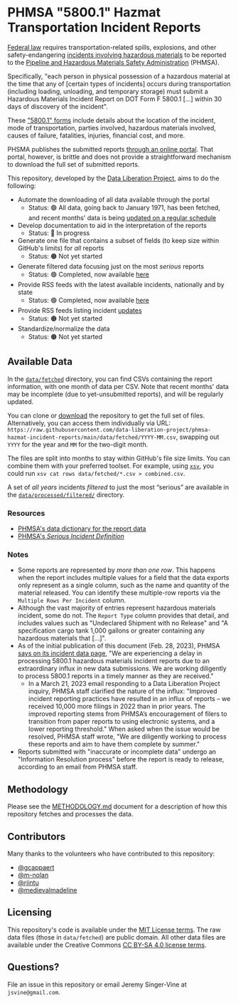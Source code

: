 # PHMSA "5800.1" Hazmat Transportation Incident Reports

[Federal law](https://www.ecfr.gov/current/title-49/subtitle-B/chapter-I/subchapter-C/part-171/subpart-B/section-171.16) requires transportation-related spills, explosions, and other safety-endangering [incidents involving hazardous materials](https://www.ecfr.gov/current/title-49/subtitle-B/chapter-I/subchapter-C/part-171/subpart-B/section-171.15#p-171.15\(b\)) to be reported to the [Pipeline and Hazardous Materials Safety Administration](https://www.phmsa.dot.gov/) (PHMSA).

Specifically, "each person in physical possession of a hazardous material at the time that any of [certain types of incidents] occurs during transportation (including loading, unloading, and temporary storage) must submit a Hazardous Materials Incident Report on DOT Form F 5800.1 [...] within 30 days of discovery of the incident".

These ["5800.1" forms](https://www.phmsa.dot.gov/sites/phmsa.dot.gov/files/docs/IncidentForm010105.pdf) include details about the location of the incident, mode of transportation, parties involved, hazardous materials involved, causes of failure, fatalities, injuries, financial cost, and more.

PHSMA publishes the submitted reports [through an online portal](https://www.phmsa.dot.gov/hazmat-program-management-data-and-statistics/data-operations/incident-statistics). That portal, however, is brittle and does not provide a straightforward mechanism to download the full set of submitted reports.

This repository, developed by the [Data Liberation Project](https://www.data-liberation-project.org/), aims to do the following:

- Automate the downloading of all data available through the portal
    - Status: 🟢 All data, going back to January 1971, has been fetched, and recent months' data is being [updated on a regular schedule](METHODOLOGY.md)
- Develop documentation to aid in the interpretation of the reports
    - Status: 🔵 In progress
- Generate one file that contains a subset of fields (to keep size within GitHub's limits) for *all* reports
    - Status: 🟠 Not yet started
- Generate filtered data focusing just on the most *serious* reports
    - Status: 🟢 Completed, now available [here](data/processed/filtered/)
- Provide RSS feeds with the latest available incidents, nationally and by state
    - Status: 🟢 Completed, now available [here](data/processed/feeds/)
- Provide RSS feeds listing incident [updates](https://www.ecfr.gov/current/title-49/subtitle-B/chapter-I/subchapter-C/part-171/subpart-B/section-171.16#p-171.16\(c\))
    - Status: 🟠 Not yet started
- Standardize/normalize the data
    - Status: 🟠 Not yet started

## Available Data

In the [`data/fetched`](data/fetched/) directory, you can find CSVs containing the report information, with one month of data per CSV. Note that recent months' data may be incomplete (due to yet-unsubmitted reports), and will be regularly updated.

You can clone or [download](https://sites.northwestern.edu/researchcomputing/resources/downloading-from-github/) the repository to get the full set of files. Alternatively, you can access them individually via URL: `https://raw.githubusercontent.com/data-liberation-project/phmsa-hazmat-incident-reports/main/data/fetched/YYYY-MM.csv`, swapping out `YYYY` for the year and `MM` for the two-digit month.

The files are split into months to stay within GitHub's file size limits. You can combine them with your preferred toolset. For example, using [`xsv`](https://github.com/BurntSushi/xsv#installation), you could run `xsv cat rows data/fetched/*.csv > combined.csv`.

A set of *all years* incidents *filtered* to just the most “serious” are available in the [`data/processed/filtered/`](data/processed/filtered/) directory.

### Resources

- [PHMSA's data dictionary for the report data](https://portal.phmsa.dot.gov/HIP_Help/DataDictionary.pdf)
- [PHMSA's *Serious Incident Definition*](https://portal.phmsa.dot.gov/HIP_Help/serious_incident_new_def.pdf)

### Notes

- Some reports are represented by *more than one row*. This happens when the report includes multiple values for a field that the data exports only represent as a single column, such as the name and quantity of the material released. You can identify these multiple-row reports via the `Multiple Rows Per Incident` column.
- Although the vast majority of entries represent hazardous materials incident, some do not. The `Report Type` column provides that detail, and includes values such as "Undeclared Shipment with no Release" and "A specification cargo tank 1,000 gallons or greater containing any hazardous materials that [...]".
- As of the initial publication of this document (Feb. 28, 2023), PHMSA [says on its incident data page](https://www.phmsa.dot.gov/hazmat-program-management-data-and-statistics/data-operations/incident-statistics), "We are experiencing a delay in processing 5800.1 hazardous materials incident reports due to an extraordinary influx in new data submissions. We are working diligently to process 5800.1 reports in a timely manner as they are received."
    - In a March 21, 2023 email responding to a Data Liberation Project inquiry, PHMSA staff clarified the nature of the influx: "Improved incident reporting practices have resulted in an influx of reports – we received 10,000 more filings in 2022 than in prior years. The improved reporting stems from PHMSA’s encouragement of filers to transition from paper reports to using electronic systems, and a lower reporting threshold." When asked when the issue would be resolved, PHMSA staff wrote, "We are diligently working to process these reports and aim to have them complete by summer."
- Reports submitted with "inaccurate or incomplete data" undergo an "Information Resolution process" before the report is ready to release, according to an email from PHMSA staff.

## Methodology

Please see the [METHODOLOGY.md](METHODOLOGY.md) document for a description of how this repository fetches and processes the data.

## Contributors

Many thanks to the volunteers who have contributed to this repository:

- [@gcappaert](https://github.com/gcappaert)
- [@m-nolan](https://github.com/m-nolan)
- [@rjintu](https://github.com/rjintu)
- [@medievalmadeline](https://github.com/medievalmadeline)

## Licensing

This repository's code is available under the [MIT License terms](https://opensource.org/license/mit/). The raw data files (those in `data/fetched`) are public domain. All other data files are available under the Creative Commons [CC BY-SA 4.0 license terms](https://creativecommons.org/licenses/by-sa/4.0/).

## Questions?

File an issue in this repository or email Jeremy Singer-Vine at `jsvine@gmail.com`.
